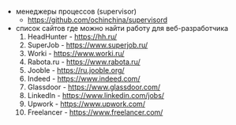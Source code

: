 - менеджеры процессов (supervisor)
	- https://github.com/ochinchina/supervisord
- список сайтов где можно найти работу для веб-разработчика
	1. HeadHunter - https://hh.ru/
	2. SuperJob - https://www.superjob.ru/
	3. Worki - https://www.worki.ru/
	4. Rabota.ru - https://www.rabota.ru/
	5. Jooble - https://ru.jooble.org/
	6. Indeed - https://www.indeed.com/
	7. Glassdoor - https://www.glassdoor.com/
	8. LinkedIn - https://www.linkedin.com/jobs/
	9. Upwork - https://www.upwork.com/
	10. Freelancer - https://www.freelancer.com/
